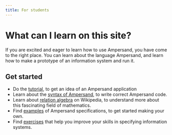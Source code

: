 ```yaml
---
title: For students
---
```


# What can I learn on this site?

If you are excited and eager to learn how to use Ampersand, you have come to the right place.
You can learn about the language Ampersand, and learn how to make a prototype of an information system and run it.

## Get started

- Do the [tutorial](../tutorial-rap4), to get an idea of an Ampersand application
- Learn about the [syntax of Ampersand](../reference-material/syntax-of-ampersand), to write correct Ampersand code.
- Learn about [relation algebra](https://en.wikipedia.org/wiki/Relational_algebra) on Wikipedia, to understand more about this fascinating field of mathematics.
- Find [examples](../examples.md) of Ampersand specifications, to get started making your own.
- Find [exercises](../exercises.md) that help you improve your skills in specifying information systems.
